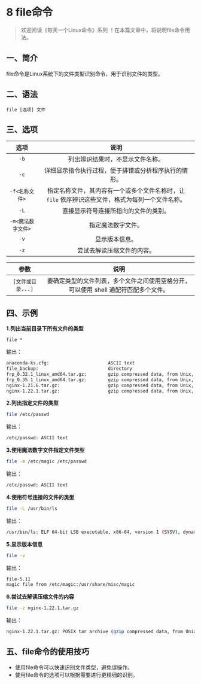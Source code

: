 # 8 file命令



> 欢迎阅读《每天一个Linux命令》系列 ！在本篇文章中，将说明file命令用法。

## 一、简介

file命令是Linux系统下的文件类型识别命令，用于识别文件的类型。



## 二、语法

```
file [选项] 文件
```



## 三、选项

|        选项        |                             说明                             |
| :----------------: | :----------------------------------------------------------: |
|        `-b`        |               列出辨识结果时，不显示文件名称。               |
|        `-c`        |     详细显示指令执行过程，便于排错或分析程序执行的情形。     |
|   `-f<名称文件>`   | 指定名称文件，其内容有一个或多个文件名称时，让 `file` 依序辨识这些文件，格式为每列一个文件名称。 |
|        `-L`        |             直接显示符号连接所指向的文件的类别。             |
| `-m<魔法数字文件>` |                      指定魔法数字文件。                      |
|        `-v`        |                        显示版本信息。                        |
|        `-z`        |                  尝试去解读压缩文件的内容。                  |



|       参数        |                             说明                             |
| :---------------: | :----------------------------------------------------------: |
| `[文件或目录...]` | 要确定类型的文件列表，多个文件之间使用空格分开，可以使用 shell 通配符匹配多个文件。 |



## 四、示例

**1.列出当前目录下所有文件的类型**

```
file *
```

输出：

```bash
anaconda-ks.cfg:                      ASCII text
file_backup:                          directory
frp_0.32.1_linux_amd64.tar.gz:        gzip compressed data, from Unix, last modified: Fri Apr  3 01:32:50 2020
frp_0.35.1_linux_amd64.tar.gz:        gzip compressed data, from Unix, last modified: Mon Jan 25 16:25:11 2021
nginx-1.21.6.tar.gz:                  gzip compressed data, from Unix, last modified: Tue Jan 25 23:04:02 2022
nginx-1.22.1.tar.gz:                  gzip compressed data, from Unix, last modified: Wed Oct 19 16:02:28 2022
```

**2.列出指定文件的类型**

```bash
file /etc/passwd
```

输出：

```bash
/etc/passwd: ASCII text
```

**3.使用魔法数字文件指定文件类型**

```bash
file -m /etc/magic /etc/passwd
```

输出：

```bash
/etc/passwd: ASCII text
```

**4.使用符号连接的文件的类型**

```bash
file -L /usr/bin/ls
```

输出：

```bash
/usr/bin/ls: ELF 64-bit LSB executable, x86-64, version 1 (SYSV), dynamically linked (uses shared libs), for GNU/Linux 2.6.32, BuildID[sha1]=c8ada1f7095f6b2bb7ddc848e088c2d615c3743e, stripped
```

**5.显示版本信息**

```bash
file -v
```

输出：

```bash
file-5.11
magic file from /etc/magic:/usr/share/misc/magic
```

**6.尝试去解读压缩文件的内容**

```bash
file -z nginx-1.22.1.tar.gz 
```

输出：

```bash
nginx-1.22.1.tar.gz: POSIX tar archive (gzip compressed data, from Unix, last modified: Wed Oct 19 16:02:28 2022)
```



## 五、file命令的使用技巧

- 使用file命令可以快速识别文件类型，避免误操作。
- 使用file命令的选项可以根据需要进行更精细的识别。
